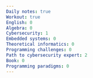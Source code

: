 ```yaml
---
Daily notes: true
Workout: true
English: 0
Algebra: 0
Cybersecurity: 1
Embedded systems: 0
Theoretical informatics: 0
Programming challenges: 0
Path to cybersecurity expert: 2
Book: 0
Programming paradigms: 0
---
```




